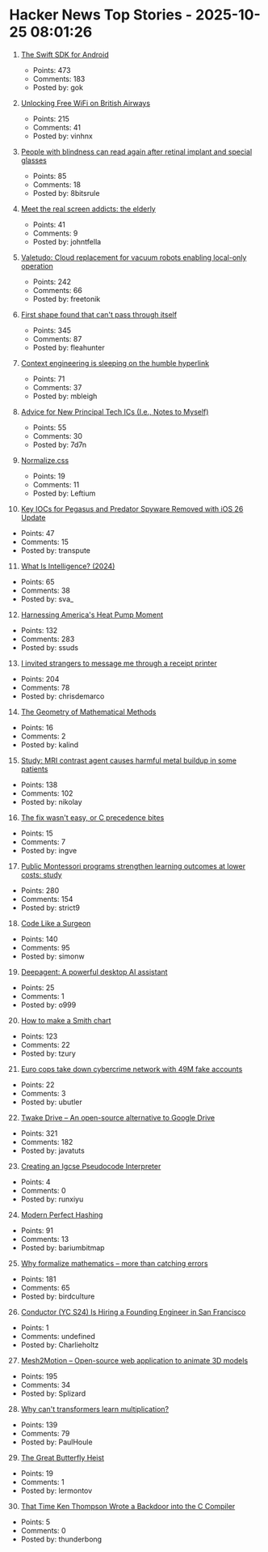# Hacker News Top Stories - 2025-10-25 08:01:26

1. [The Swift SDK for Android](https://www.swift.org/blog/nightly-swift-sdk-for-android/)
   - Points: 473
   - Comments: 183
   - Posted by: gok

2. [Unlocking Free WiFi on British Airways](https://www.saxrag.com/tech/reversing/2025/06/01/BAWiFi.html)
   - Points: 215
   - Comments: 41
   - Posted by: vinhnx

3. [People with blindness can read again after retinal implant and special glasses](https://www.nbcnews.com/health/health-news/tiny-eye-implant-special-glasses-legally-blind-patients-can-read-rcna238488)
   - Points: 85
   - Comments: 18
   - Posted by: 8bitsrule

4. [Meet the real screen addicts: the elderly](https://www.economist.com/international/2025/10/23/meet-the-real-screen-addicts-the-elderly)
   - Points: 41
   - Comments: 9
   - Posted by: johntfella

5. [Valetudo: Cloud replacement for vacuum robots enabling local-only operation](https://valetudo.cloud/)
   - Points: 242
   - Comments: 66
   - Posted by: freetonik

6. [First shape found that can't pass through itself](https://www.quantamagazine.org/first-shape-found-that-cant-pass-through-itself-20251024/)
   - Points: 345
   - Comments: 87
   - Posted by: fleahunter

7. [Context engineering is sleeping on the humble hyperlink](https://mbleigh.dev/posts/context-engineering-with-links/)
   - Points: 71
   - Comments: 37
   - Posted by: mbleigh

8. [Advice for New Principal Tech ICs (I.e., Notes to Myself)](https://eugeneyan.com/writing/principal/)
   - Points: 55
   - Comments: 30
   - Posted by: 7d7n

9. [Normalize.css](https://csstools.github.io/normalize.css/)
   - Points: 19
   - Comments: 11
   - Posted by: Leftium

10. [Key IOCs for Pegasus and Predator Spyware Removed with iOS 26 Update](https://iverify.io/blog/key-iocs-for-pegasus-and-predator-spyware-cleaned-with-ios-26-update)
   - Points: 47
   - Comments: 15
   - Posted by: transpute

11. [What Is Intelligence? (2024)](https://whatisintelligence.antikythera.org/)
   - Points: 65
   - Comments: 38
   - Posted by: sva_

12. [Harnessing America's Heat Pump Moment](https://www.heatpumped.org/p/harnessing-america-s-heat-pump-moment)
   - Points: 132
   - Comments: 283
   - Posted by: ssuds

13. [I invited strangers to message me through a receipt printer](https://aschmelyun.com/blog/i-invited-strangers-to-message-me-through-a-receipt-printer/)
   - Points: 204
   - Comments: 78
   - Posted by: chrisdemarco

14. [The Geometry of Mathematical Methods](https://books.physics.oregonstate.edu/GMM/book.html)
   - Points: 16
   - Comments: 2
   - Posted by: kalind

15. [Study: MRI contrast agent causes harmful metal buildup in some patients](https://www.ormanager.com/briefs/study-mri-contrast-agent-causes-harmful-metal-buildup-in-some-patients/)
   - Points: 138
   - Comments: 102
   - Posted by: nikolay

16. [The fix wasn't easy, or C precedence bites](https://boston.conman.org/2025/10/20.1)
   - Points: 15
   - Comments: 7
   - Posted by: ingve

17. [Public Montessori programs strengthen learning outcomes at lower costs: study](https://phys.org/news/2025-10-national-montessori-early-outcomes-sharply.html)
   - Points: 280
   - Comments: 154
   - Posted by: strict9

18. [Code Like a Surgeon](https://www.geoffreylitt.com/2025/10/24/code-like-a-surgeon)
   - Points: 140
   - Comments: 95
   - Posted by: simonw

19. [Deepagent: A powerful desktop AI assistant](https://deepagent.abacus.ai)
   - Points: 25
   - Comments: 1
   - Posted by: o999

20. [How to make a Smith chart](https://www.johndcook.com/blog/2025/10/23/smith-chart/)
   - Points: 123
   - Comments: 22
   - Posted by: tzury

21. [Euro cops take down cybercrime network with 49M fake accounts](https://www.itnews.com.au/news/euro-cops-take-down-cybercrime-network-with-49-million-fake-accounts-621174)
   - Points: 22
   - Comments: 3
   - Posted by: ubutler

22. [Twake Drive – An open-source alternative to Google Drive](https://github.com/linagora/twake-drive)
   - Points: 321
   - Comments: 182
   - Posted by: javatuts

23. [Creating an Igcse Pseudocode Interpreter](https://ezntek.com/posts/creating-an-igcse-pseudocode-interpreter-pt-2-20250913t1349/)
   - Points: 4
   - Comments: 0
   - Posted by: runxiyu

24. [Modern Perfect Hashing](https://blog.sesse.net/blog/tech/2025-10-23-21-23_modern_perfect_hashing.html)
   - Points: 91
   - Comments: 13
   - Posted by: bariumbitmap

25. [Why formalize mathematics – more than catching errors](https://rkirov.github.io/posts/why_lean/)
   - Points: 181
   - Comments: 65
   - Posted by: birdculture

26. [Conductor (YC S24) Is Hiring a Founding Engineer in San Francisco](https://www.ycombinator.com/companies/conductor/jobs/MYjJzBV-founding-engineer)
   - Points: 1
   - Comments: undefined
   - Posted by: Charlieholtz

27. [Mesh2Motion – Open-source web application to animate 3D models](https://mesh2motion.org/)
   - Points: 195
   - Comments: 34
   - Posted by: Splizard

28. [Why can't transformers learn multiplication?](https://arxiv.org/abs/2510.00184)
   - Points: 139
   - Comments: 79
   - Posted by: PaulHoule

29. [The Great Butterfly Heist](https://www.theguardian.com/global/2025/oct/04/great-butterfly-heist-how-collector-stole-thousands-butterflies-from-australian-museums)
   - Points: 19
   - Comments: 1
   - Posted by: lermontov

30. [That Time Ken Thompson Wrote a Backdoor into the C Compiler](https://micahkepe.com/blog/thompson-trojan-horse/)
   - Points: 5
   - Comments: 0
   - Posted by: thunderbong

